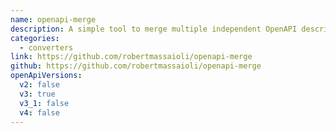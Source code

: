 ```yaml
---
name: openapi-merge
description: A simple tool to merge multiple independent OpenAPI description files into one file. Useful when you have a number of microservices and you decide to expose them through a gateway.
categories:
  - converters
link: https://github.com/robertmassaioli/openapi-merge
github: https://github.com/robertmassaioli/openapi-merge
openApiVersions:
  v2: false
  v3: true
  v3_1: false
  v4: false
---
```

